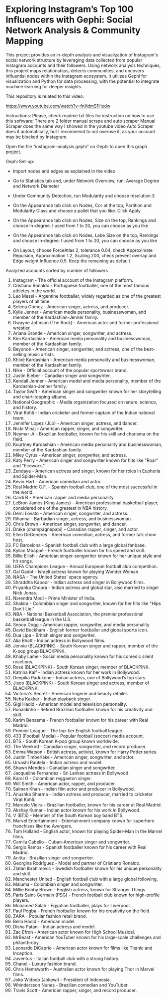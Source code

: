 # Exploring Instagram’s Top 100 Influencers with Gephi: Social Network Analysis & Community Mapping
This project provides an in-depth analysis and visualization of Instagram's social network structure by leveraging data collected from popular Instagram accounts and their followers. Using network analysis techniques, this project maps relationships, detects communities, and uncovers influential nodes within the Instagram ecosystem. It utilizes Gephi for visualization and Python for data processing, with the potential to integrate machine learning for deeper insights.

This repository is related to this video:

https://www.youtube.com/watch?v=fnXdmS1Hedw

Instructions:
Please, check readme.txt files for instruction on how to use this software:
There are 2 folder manual scrape and auto scraper
Manual Scraper does the same way I showed in the youtube video
Auto Scraper does it automatically, but I recommend to not overuse it, as your account may be blocked by Instagram.

Open the file “instagram-analysis.gephi” on Gephi to open this graph project.

Gephi Set-up:
-	Import nodes and edges as explained in the video

-	Go to Statistics tab and, under Network Overview, run: Average Degree and Network Diameter

-	Under Community Detection, run Modularity and choose resolution 3
 
-	On the Appearance tab click on Nodes, Cor at the top, Partition and Modularity Class and choose a pallet that you like. Click Apply

-	On the Appearance tab click on Nodes, Size on the top, Rankings and choose In-degree. I used from 1 to 20, you can choose as you like
 
-	On the Appearance tab click on Nodes, Labe Size on the top, Rankings and choose In-degree. I used from 1 to 20, you can choose as you like

-	On Layout, choose ForceAtlas 2, tolerance 0.04, check Approximate Repulsion, Approximation 1.2, Scaling 200, check prevent overlap and Edge weight Influence 0.5. Keep the remaining as default
  


Analyzed accounts sorted by number of followers
1.	Instagram - The official account of the Instagram platform.
2.	Cristiano Ronaldo - Portuguese footballer, one of the most famous athletes in the world.
3.	Leo Messi - Argentine footballer, widely regarded as one of the greatest players of all time.
4.	Selena Gomez - American singer, actress, and producer.
5.	Kylie Jenner - American media personality, businesswoman, and member of the Kardashian-Jenner family.
6.	Dwayne Johnson (The Rock) - American actor and former professional wrestler.
7.	Ariana Grande - American singer, songwriter, and actress.
8.	Kim Kardashian - American media personality and businesswoman, member of the Kardashian family.
9.	Beyoncé - American singer, songwriter, and actress, one of the best-selling music artists.
10.	Khloé Kardashian - American media personality and businesswoman, member of the Kardashian family.
11.	Nike - Official account of the popular sportswear brand.
12.	Justin Bieber - Canadian singer and songwriter.
13.	Kendall Jenner - American model and media personality, member of the Kardashian-Jenner family.
14.	Taylor Swift - American singer and songwriter known for her storytelling and chart-topping albums.
15.	National Geographic - Media organization focused on nature, science, and history.
16.	Virat Kohli - Indian cricketer and former captain of the Indian national team.
17.	Jennifer Lopez (JLo) - American singer, actress, and dancer.
18.	Nicki Minaj - American rapper, singer, and songwriter.
19.	Neymar Jr - Brazilian footballer, known for his skill and charisma on the field.
20.	Kourtney Kardashian - American media personality and businesswoman, member of the Kardashian family.
21.	Miley Cyrus - American singer, songwriter, and actress.
22.	Katy Perry - American singer and songwriter known for hits like "Roar" and "Firework."
23.	Zendaya - American actress and singer, known for her roles in Euphoria and Spider-Man.
24.	Kevin Hart - American comedian and actor.
25.	Real Madrid C.F. - Spanish football club, one of the most successful in the world.
26.	Cardi B - American rapper and media personality.
27.	LeBron James (King James) - American professional basketball player, considered one of the greatest in NBA history.
28.	Demi Lovato - American singer, songwriter, and actress.
29.	Rihanna - Barbadian singer, actress, and businesswoman.
30.	Chris Brown - American singer, songwriter, and dancer.
31.	Drake (champagnepapi) - Canadian rapper, singer, and actor.
32.	Ellen DeGeneres - American comedian, actress, and former talk show host.
33.	FC Barcelona - Spanish football club with a large global fanbase.
34.	Kylian Mbappé - French footballer known for his speed and skill.
35.	Billie Eilish - American singer-songwriter known for her unique style and hit songs.
36.	UEFA Champions League - Annual European football club competition.
37.	Gal Gadot - Israeli actress known for playing Wonder Woman.
38.	NASA - The United States' space agency.
39.	Shraddha Kapoor - Indian actress and singer in Bollywood films.
40.	Priyanka Chopra - Indian actress and global star, also married to singer Nick Jonas.
41.	Narendra Modi - Prime Minister of India.
42.	Shakira - Colombian singer and songwriter, known for her hits like "Hips Don't Lie."
43.	NBA - National Basketball Association, the premier professional basketball league in the U.S.
44.	Snoop Dogg - American rapper, songwriter, and media personality.
45.	David Beckham - English former footballer and global sports icon.
46.	Dua Lipa - British singer and songwriter.
47.	Alia Bhatt - Indian actress in Bollywood films.
48.	Jennie (BLACKPINK) - South Korean singer and rapper, member of the K-pop group BLACKPINK.
49.	Khaby Lame - Social media personality known for his comedic silent reactions.
50.	Rosé (BLACKPINK) - South Korean singer, member of BLACKPINK.
51.	Katrina Kaif - Indian actress known for her work in Bollywood.
52.	Deepika Padukone - Indian actress, one of Bollywood’s top stars.
53.	Jisoo (BLACKPINK) - South Korean singer and actress, member of BLACKPINK.
54.	Victoria's Secret - American lingerie and beauty retailer.
55.	Neha Kakkar - Indian playback singer.
56.	Gigi Hadid - American model and television personality.
57.	Ronaldinho - Retired Brazilian footballer known for his creativity and skill.
58.	Karim Benzema - French footballer known for his career with Real Madrid.
59.	Premier League - The top-tier English football league.
60.	433 (Football Media) - Popular football (soccer) media account.
61.	BTS - South Korean K-pop group known worldwide.
62.	The Weeknd - Canadian singer, songwriter, and record producer.
63.	Emma Watson - British actress, activist, known for Harry Potter series.
64.	Justin Timberlake - American singer, songwriter, and actor.
65.	Urvashi Rautela - Indian actress and model.
66.	Shawn Mendes - Canadian singer and songwriter.
67.	Jacqueline Fernandez - Sri Lankan actress in Bollywood.
68.	Karol G - Colombian reggaeton singer.
69.	Will Smith - American actor, rapper, and producer.
70.	Salman Khan - Indian film actor and producer in Bollywood.
71.	Anushka Sharma - Indian actress and producer, married to cricketer Virat Kohli.
72.	Marcelo Vieira - Brazilian footballer, known for his career at Real Madrid.
73.	Akshay Kumar - Indian actor known for his work in Bollywood.
74.	V (BTS) - Member of the South Korean boy band BTS.
75.	Marvel Entertainment - Entertainment company known for superhero franchises like the Avengers.
76.	Tom Holland - English actor, known for playing Spider-Man in the Marvel films.
77.	Camila Cabello - Cuban-American singer and songwriter.
78.	Sergio Ramos - Spanish footballer known for his career with Real Madrid.
79.	Anitta - Brazilian singer and songwriter.
80.	Georgina Rodríguez - Model and partner of Cristiano Ronaldo.
81.	Zlatan Ibrahimovic - Swedish footballer known for his unique personality and skill.
82.	Manchester United - English football club with a large global following.
83.	Maluma - Colombian singer and songwriter.
84.	Millie Bobby Brown - English actress, known for Stranger Things.
85.	Paris Saint-Germain (PSG) - French football club known for high-profile players.
86.	Mohamed Salah - Egyptian footballer, plays for Liverpool.
87.	Paul Pogba - French footballer known for his creativity on the field.
88.	ZARA - Popular fashion retail brand.
89.	Bella Hadid - American model.
90.	Disha Patani - Indian actress and model.
91.	Zac Efron - American actor known for High School Musical.
92.	MrBeast - American YouTuber known for his large-scale challenges and philanthropy.
93.	Leonardo DiCaprio - American actor known for films like Titanic and Inception.
94.	Juventus - Italian football club with a strong history.
95.	Chanel - Luxury fashion brand.
96.	Chris Hemsworth - Australian actor known for playing Thor in Marvel films.
97.	Joko Widodo (Jokowi) - President of Indonesia.
98.	Whindersson Nunes - Brazilian comedian and YouTuber.
99.	Travis Scott - American rapper, singer, and record producer.




